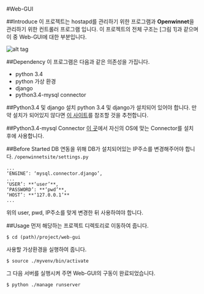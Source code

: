 #Web-GUI

##Introduce
이 프로젝트는 hostapd를 관리하기 위한 프로그램과 **Openwinnet**을 관리하기 위한 컨트롤러 프로그램 입니다. 이 프로젝트의 전체 구조는 [그림 1]과 같으며 이 중 Web-GUI에 대한 부분입니다.

![alt tag](https://github.com/OpenWinCon/OpenWinNet/blob/master/agent/HostApd_agent%26controller/img/struct.png)

##Dependency
 이 프로그램은 다음과 같은 의존성을 가집니다.
 - python 3.4
 - python 가상 환경
 - django
 - python3.4-mysql connector
 
##Python3.4 및 django 설치
 python 3.4 및 django가 설치되어 있어야 합니다.
 만약 설치가 되어있지 않다면 [이 사이트](http://tutorial.djangogirls.org/ko/python_installation/index.html)를 참조할 것을 추천합니다.
 
##Python3.4-mysql Connector
 [이 곳](http://dev.mysql.com/downloads.connector/python)에서 자신의 OS에 맞는 Connector를 설치 후에 사용합니다.
 
##Before Started
 DB 연동을 위해 DB가 설치되어있는 IP주소를 변경해주어야 합니다.
 `/openwinnetsite/settings.py`
 ```
 ...
 ‘ENGINE’: ‘mysql.connector.django’,
 ...
 ‘USER’: **‘user’**,
 ‘PASSWORD’: **‘pwd’**, 
 ‘HOST’: **‘127.0.0.1’**
 ...  
 ```
 위의 user, pwd, IP주소를 맞게 변경한 뒤 사용하여야 합니다.
 
 ##Usage
 먼저 해당하는 프로젝트 디렉토리로 이동하여 줍니다.
 
 `$ cd (path)/project/web-gui`
 
 사용할 가상환경을 실행하여 줍니다.
 
 `$ source ./myvenv/bin/activate`
 
 그 다음 서버를 실행시켜 주면 Web-GUI의 구동이 완료되었습니다.

 `$ python ./manage runserver`


